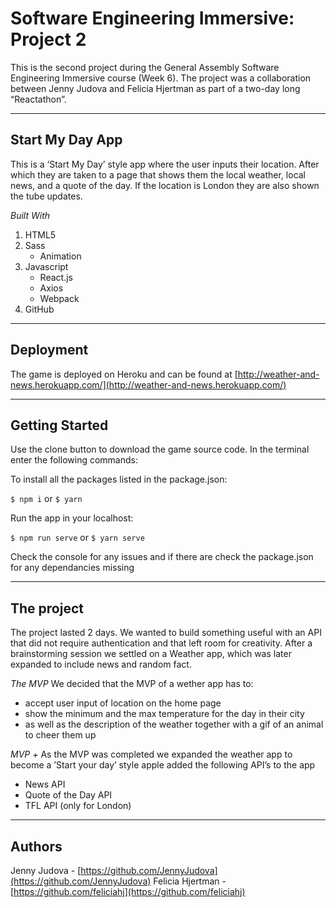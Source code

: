 # Software Engineering Immersive: Project 2

This is the second project during the General Assembly Software Engineering Immersive course (Week 6). The project was a collaboration between Jenny Judova and Felicia Hjertman as part of a two-day long “Reactathon”.

---
## Start My Day App
This is a ‘Start My Day’ style app  where the user inputs their location. After which they are taken to a page that shows them the local weather, local news, and a quote of the day. If the location is London they are also shown the tube updates.

*Built With*
1. HTML5
2. Sass
	* Animation
3. Javascript
	* React.js
	* Axios
	* Webpack
4. GitHub

---
## Deployment
The game is deployed on Heroku and can be found at   [http://weather-and-news.herokuapp.com/](http://weather-and-news.herokuapp.com/) 

---
## Getting Started
Use the clone button to download the game source code. In the terminal enter the following commands:

To install all the packages listed in the package.json:

```$ npm i``` 
or 
```$ yarn```

Run the app in your localhost:

```$ npm run serve```
or 
```$ yarn serve```


Check the console for any issues and if there are check the package.json for any dependancies missing

---
## The project
The project lasted 2 days. We wanted to build something useful with an API that did not require authentication and that left room for creativity. After a brainstorming session we settled on a Weather app, which was later expanded to include news and random fact. 

*The MVP*
We decided that the MVP of a wether app has to:
* accept user input of location on the home page
* show the minimum and the max temperature for the day in their city
* as well as the description of the weather together with a gif of an animal to cheer them up

*MVP +*
As the MVP was completed we expanded the weather app to become a ’Start your day’ style apple added the following API’s to the app
* News API
* Quote of the Day API
* TFL API (only for London)

---
## Authors
Jenny Judova -  [https://github.com/JennyJudova](https://github.com/JennyJudova) 
Felicia Hjertman -  [https://github.com/feliciahj](https://github.com/feliciahj) 
